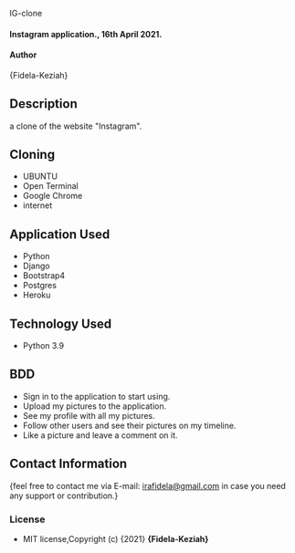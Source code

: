  IG-clone

#### Instagram application., 16th April 2021.

#### Author
{Fidela-Keziah}

## Description

a clone of the website "Instagram".

## Cloning

* UBUNTU
* Open Terminal
* Google Chrome
* internet


## Application Used

* Python
* Django
* Bootstrap4
* Postgres
* Heroku

## Technology Used

* Python 3.9

## BDD

* Sign in to the application to start using.
* Upload my pictures to the application.
* See my profile with all my pictures.
* Follow other users and see their pictures on my timeline.
* Like a picture and leave a comment on it.


## Contact Information

{feel free to contact me via E-mail: irafidela@gmail.com in case you need any support or contribution.}

### License

* MIT license,Copyright (c) {2021} **{Fidela-Keziah}**
